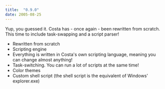 ```yaml
---
title:  "0.9.0"
date: 2005-08-25
---
```

Yup, you guessed it. Costa has - once again - been rewritten from scratch. This time to include task-swapping and a script parser!

- Rewritten from scratch
- Scripting engine
- Everything is written in Costa's own scripting language, meaning you can change almost anything!
- Task-switching. You can run a lot of scripts at the same time!
- Color themes
- Custom shell script (the shell script is the equivalent of Windows' explorer.exe)
